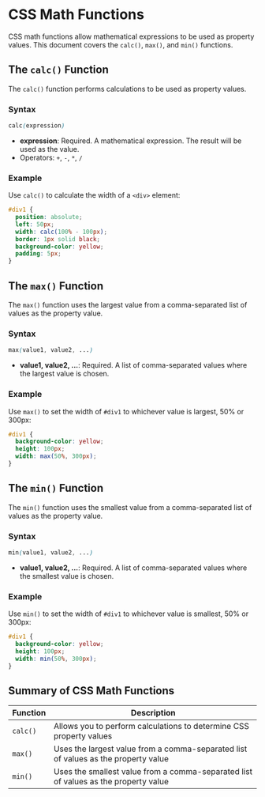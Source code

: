 # CSS Math Functions
CSS math functions allow mathematical expressions to be used as property values. This document covers the `calc()`, `max()`, and `min()` functions.
## The `calc()` Function
The `calc()` function performs calculations to be used as property values.
### Syntax
```css
calc(expression)
```
- **expression**: Required. A mathematical expression. The result will be used as the value.
- Operators: `+`, `-`, `*`, `/`
### Example

Use `calc()` to calculate the width of a `<div>` element:

```css
#div1 {
  position: absolute;
  left: 50px;
  width: calc(100% - 100px);
  border: 1px solid black;
  background-color: yellow;
  padding: 5px;
}
```

## The `max()` Function

The `max()` function uses the largest value from a comma-separated list of values as the property value.

### Syntax

```css
max(value1, value2, ...)
```

- **value1, value2, ...**: Required. A list of comma-separated values where the largest value is chosen.

### Example

Use `max()` to set the width of `#div1` to whichever value is largest, 50% or 300px:

```css
#div1 {
  background-color: yellow;
  height: 100px;
  width: max(50%, 300px);
}
```

## The `min()` Function

The `min()` function uses the smallest value from a comma-separated list of values as the property value.

### Syntax

```css
min(value1, value2, ...)
```

- **value1, value2, ...**: Required. A list of comma-separated values where the smallest value is chosen.

### Example

Use `min()` to set the width of `#div1` to whichever value is smallest, 50% or 300px:

```css
#div1 {
  background-color: yellow;
  height: 100px;
  width: min(50%, 300px);
}
```

## Summary of CSS Math Functions

| Function | Description |
|----------|-------------|
| `calc()` | Allows you to perform calculations to determine CSS property values |
| `max()`  | Uses the largest value from a comma-separated list of values as the property value |
| `min()`  | Uses the smallest value from a comma-separated list of values as the property value |
